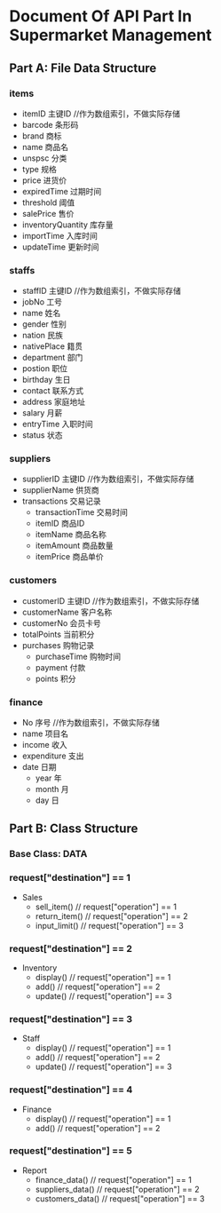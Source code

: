 # Document Of API Part In Supermarket Management

## Part A: File Data Structure

### items
- itemID 主键ID    //作为数组索引，不做实际存储
- barcode 条形码
- brand 商标
- name 商品名
- unspsc 分类
- type 规格
- price 进货价
- expiredTime 过期时间
- threshold 阈值
- salePrice 售价
- inventoryQuantity 库存量
- importTime 入库时间
- updateTime 更新时间

### staffs
- staffID 主键ID    //作为数组索引，不做实际存储
- jobNo 工号
- name 姓名
- gender 性别
- nation 民族
- nativePlace 籍贯
- department 部门
- postion 职位
- birthday 生日
- contact 联系方式
- address 家庭地址
- salary 月薪
- entryTime 入职时间
- status 状态

### suppliers
- supplierID 主键ID    //作为数组索引，不做实际存储
- supplierName 供货商
- transactions 交易记录
  - transactionTime 交易时间
  - itemID 商品ID
  - itemName 商品名称
  - itemAmount 商品数量
  - itemPrice 商品单价

### customers
- customerID 主键ID    //作为数组索引，不做实际存储
- customerName 客户名称
- customerNo 会员卡号
- totalPoints 当前积分
- purchases 购物记录
  - purchaseTime 购物时间
  - payment 付款
  - points 积分

### finance
- No 序号    //作为数组索引，不做实际存储
- name 项目名
- income 收入
- expenditure 支出
- date 日期
  - year 年
  - month 月
  - day 日

## Part B: Class Structure
### Base Class: DATA

### request["destination"] == 1
- Sales
    - sell_item()                                    // request["operation"] == 1
    - return_item()                               // request["operation"] == 2
    - input_limit()                               // request["operation"] == 3

### request["destination"] == 2
- Inventory
    - display()                            // request["operation"] == 1
    - add()                                 // request["operation"] == 2
    - update()                            // request["operation"] == 3

### request["destination"] == 3
- Staff
    - display()                           // request["operation"] == 1
    - add()                                // request["operation"] == 2
    - update()                           // request["operation"] == 3

### request["destination"] == 4
- Finance
    - display()                            // request["operation"] == 1
    - add()                                 // request["operation"] == 2

### request["destination"] == 5
- Report
    - finance_data()                            // request["operation"] == 1
    - suppliers_data()                             // request["operation"] == 2
    - customers_data()                             // request["operation"] == 3
